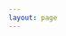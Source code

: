 ```yaml
---
layout: page
---
```

<script setup>
import {
  VPTeamPage,
  VPTeamPageTitle,
  VPTeamMembers
} from 'vitepress/theme'

const members = [
  {
    avatar: 'https://www.github.com/yyx990803.png',
    name: '清水哥',
    title: '铭文与符文大师',
    links: [
      { icon: 'youtube', link: '' },
      { icon: 'twitter', link: 'https://twitter.com/chenshuiqing1' }
    ]
  },
  {
    avatar: 'https://www.github.com/yyx990803.png',
    name: '日拱一卒-王小楼',
    title: '教程非常详细',
    links: [
      { icon: 'youtube', link: '...' },
      { icon: 'twitter', link: 'https://twitter.com/wang xiaolou' }
    ]
  },
  {
    avatar: 'https://www.github.com/yyx990803.png',
    name: 'P总财富圈',
    title: '撸毛界知名人物',
    links: [
      { icon: 'youtube', link: '...' },
      { icon: 'twitter', link: '...' }
    ]
  },
  {
    avatar: 'https://www.github.com/yyx990803.png',
    name: '王老师',
    title: '33DA0联创人',
    links: [
      { icon: 'youtube', link: '...' },
      { icon: 'twitter', link: 'https://twitter.com/@wsdxbz1i' }
    ]
  },
  {
    avatar: 'https://www.github.com/yyx990803.png',
    name: '科学家旺仔',
    title: '脚本解放双手',
    links: [
      { icon: 'youtube', link: '...' },
      { icon: 'twitter', link: 'https://twitter.com/howbuybtc' }
    ]
  },
  {
    avatar: 'https://www.github.com/yyx990803.png',
    name: 'NFT先锋队',
    title: '空投/NFT/链上等',
    links: [
      { icon: 'youtube', link: '....' },
      { icon: 'twitter', link: 'https://twitter.com/yleansmith001 ' }
    ]
  },
]
</script>

<VPTeamPage>
  <VPTeamPageTitle>
    <template #title>
      目前已收录的KOL(35位)
    </template>
    <template #lead>
      The development of VitePress is guided by an international
      team, some of whom have chosen to be featured below.
    </template>
  </VPTeamPageTitle>
  <VPTeamMembers
    size="small"
    :members="members"
  />
</VPTeamPage>